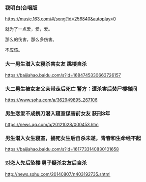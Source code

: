 ### 我明白(合唱版
https://music.163.com/#/song?id=256840&autoplay=0

就为了一点爱，爱，爱。

那么的伤害，那么多伤害。

不应该。

### 大一男生潜入女寝杀害女友 跳楼自杀
https://baijiahao.baidu.com/s?id=1684745330663726157

### 大二男生被女友父亲带走后死亡 警方：遭杀害后焚尸楼梯间
https://www.sohu.com/a/362949895_267106

### 男生恋爱不成携刀潜入寝室谋害前女友 获刑3年
https://news.qq.com/a/20121028/000453.htm

### 男生潜入女生寝室，捅死女生后自杀未遂，青春和生命经不起
https://baijiahao.baidu.com/s?id=1617733140830101658

### 对恋人先后坠楼 男子疑杀女友后自杀
http://news.sohu.com/20140807/n403192735.shtml
